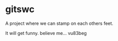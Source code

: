 # gitswc
A project where we can stamp on each others feet.

It will get funny. believe me...
vu83beg

